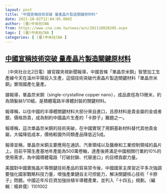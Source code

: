```yaml
---
layout: post
title: "中國宣稱技術突破 量產晶片製造關鍵原材料"
date: 2021-10-02T12:04:05.000Z
author: (臺)中央社CNA
from: https://www.cna.com.tw/news/acn/202110020205.aspx
tags: [ (臺)中央社CNA ]
categories: [ (臺)中央社CNA ]
---
```

<!--1633176245000-->
[中國宣稱技術突破 量產晶片製造關鍵原材料](https://www.cna.com.tw/news/acn/202110020205.aspx)
------

<div>
<div></div><div><p>（中央社台北2日電）據官媒央視新聞報導，中國首條「單晶奈米銅」智慧加工生產線今天在溫州平陽投入生產，這個技術突破代表晶片製造關鍵材料「單晶奈米銅」實現國產化量產。</p><p>據報導，單晶奈米銅（single-crystalline copper nano），成品直徑為13微米，約為頭髮絲1/10細，是積體電路半導體封裝的關鍵材料。</p><p>報導稱，以往中國的半導體關鍵材料大部分來自進口，且原材料是貴金屬的金或者銀，價格昂貴，成為制約中國晶片生產的「卡脖子」難題之一。</p><p>報導稱，這次單晶奈米銅的技術突破，在中國實現了用銅基新材料替代其他貴金屬，大幅降低成本，價格較國外同類產品降低近5成。</p><p>報導並稱，單晶奈米銅主要應用在通訊、汽車領域以及醫療和工業控制領域的晶片上。目前平陽生產基地年產能為500萬卷軸，達產後將滿足中國相關行業約10%的使用需求，為中國積體電路「打破封鎖、代替進口」的目標貢獻力量。</p><p>美國對中國實施晶片等關鍵技術產品的貿易禁令後，中國國家主席習近平多次強調要強化國家戰略科技力量，增強產業鏈自主可控能力，解決關鍵核心技術「卡脖子」問題。中國近年斥巨資加強扶植半導體產業，並列入「十四五」規劃。（編輯：楊昇儒）1101002</p></div>
</div>
